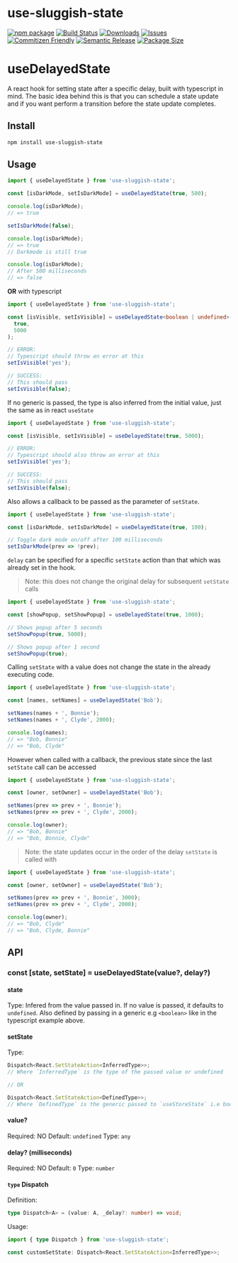 # use-sluggish-state

[![npm package][npm-img]][npm-url]
[![Build Status][build-img]][build-url]
[![Downloads][downloads-img]][downloads-url]
[![Issues][issues-img]][issues-url]
[![Commitizen Friendly][commitizen-img]][commitizen-url]
[![Semantic Release][semantic-release-img]][semantic-release-url]
[![Package Size][bundlephobia-img]][bundlephobia-url]

# useDelayedState

A react hook for setting state after a specific delay, built with typescript in mind. The basic idea behind this is that you can schedule a state update and if you want perform a transition before the state update completes.

## Install

```bash
npm install use-sluggish-state
```

## Usage

```js
import { useDelayedState } from 'use-sluggish-state';

const [isDarkMode, setIsDarkMode] = useDelayedState(true, 500);

console.log(isDarkMode);
// => true

setIsDarkMode(false);

console.log(isDarkMode);
// => true
// Darkmode is still true

console.log(isDarkMode);
// After 500 milliseconds
// => false
```

**OR** with typescript

```ts
import { useDelayedState } from 'use-sluggish-state';

const [isVisible, setIsVisible] = useDelayedState<boolean | undefined>(
  true,
  5000
);

// ERROR:
// Typescript should throw an error at this
setIsVisible('yes');

// SUCCESS:
// This should pass
setIsVisible(false);
```

If no generic is passed, the type is also inferred from the initial value, just the same as in react `useState`

```ts
import { useDelayedState } from 'use-sluggish-state';

const [isVisible, setIsVisible] = useDelayedState(true, 5000);

// ERROR:
// Typescript should also throw an error at this
setIsVisible('yes');

// SUCCESS:
// This should pass
setIsVisible(false);
```

Also allows a callback to be passed as the parameter of `setState`.

```js
import { useDelayedState } from 'use-sluggish-state';

const [isDarkMode, setIsDarkMode] = useDelayedState(true, 100);

// Toggle dark mode on/off after 100 milliseconds
setIsDarkMode(prev => !prev);
```

`delay` can be specified for a specific `setState` action than that which was already set in the hook.

> Note: this does not change the original delay for subsequent `setState` calls

```js
import { useDelayedState } from 'use-sluggish-state';

const [showPopup, setShowPopup] = useDelayedState(true, 1000);

// Shows popup after 5 seconds
setShowPopup(true, 5000);

// Shows popup after 1 second
setShowPopup(true);
```

Calling `setState` with a value does not change the state in the already executing code.

```js
import { useDelayedState } from 'use-sluggish-state';

const [names, setNames] = useDelayedState('Bob');

setNames(names + ', Bonnie');
setNames(names + ', Clyde', 2000);

console.log(names);
// => "Bob, Bonnie"
// => "Bob, Clyde"
```

However when called with a callback, the previous state since the last `setState` call can be accessed

```js
import { useDelayedState } from 'use-sluggish-state';

const [owner, setOwner] = useDelayedState('Bob');

setNames(prev => prev + ', Bonnie');
setNames(prev => prev + ', Clyde', 2000);

console.log(owner);
// => "Bob, Bonnie"
// => "Bob, Bonnie, Clyde"
```

> Note: the state updates occur in the order of the delay `setState` is called with

```js
import { useDelayedState } from 'use-sluggish-state';

const [owner, setOwner] = useDelayedState('Bob');

setNames(prev => prev + ', Bonnie', 3000);
setNames(prev => prev + ', Clyde', 2000);

console.log(owner);
// => "Bob, Clyde"
// => "Bob, Clyde, Bonnie"
```

## API

### const [state, setState] = useDelayedState(value?, delay?)

#### state

Type: Infered from the value passed in. If no value is passed, it defaults to `undefined`. Also defined by passing in a generic e.g `<boolean>` like in the typescript example above.

#### setState

Type:

```ts
Dispatch<React.SetStateAction<InferredType>>;
// Where `InferredType` is the type of the passed value or undefined

// OR

Dispatch<React.SetStateAction<DefinedType>>;
// Where `DefinedType` is the generic passed to `useStoreState` i.e boolean, string.
```

#### value?

Required: NO
Default: `undefined`
Type: `any`

#### delay? (milliseconds)

Required: NO
Default: `0`
Type: `number`

#### `type` Dispatch

Definition:

```ts
type Dispatch<A> = (value: A, _delay?: number) => void;
```

Usage:

```ts
import { type Dispatch } from 'use-sluggish-state';

const customSetState: Dispatch<React.SetStateAction<InferredType>>;
```

[build-img]: https://github.com/emekaorji/use-sluggish-state/actions/workflows/release.yml/badge.svg
[build-url]: https://github.com/emekaorji/use-sluggish-state/actions/workflows/release.yml
[downloads-img]: https://img.shields.io/npm/dt/use-sluggish-state
[downloads-url]: https://www.npmtrends.com/use-sluggish-state
[npm-img]: https://img.shields.io/npm/v/use-sluggish-state
[npm-url]: https://www.npmjs.com/package/use-sluggish-state
[issues-img]: https://img.shields.io/github/issues/emekaorji/use-sluggish-state
[issues-url]: https://github.com/emekaorji/use-sluggish-state/issues
[semantic-release-img]: https://img.shields.io/badge/%20%20%F0%9F%93%A6%F0%9F%9A%80-semantic--release-e10079.svg
[semantic-release-url]: https://github.com/semantic-release/semantic-release
[commitizen-img]: https://img.shields.io/badge/commitizen-friendly-brightgreen.svg
[commitizen-url]: http://commitizen.github.io/cz-cli/
[bundlephobia-img]: https://flat.badgen.net/bundlephobia/minzip/use-sluggish-state
[bundlephobia-url]: https://bundlephobia.com/package/use-sluggish-state
